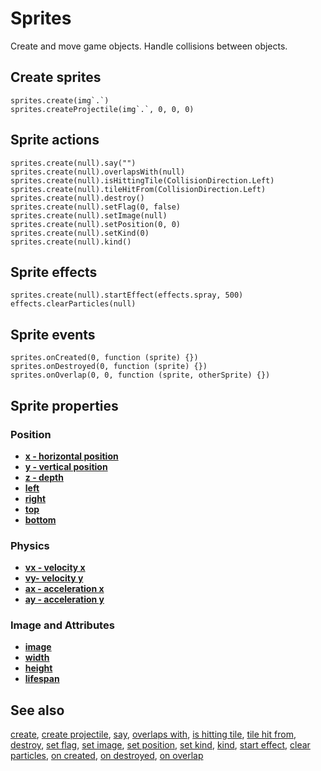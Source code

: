 # Sprites

Create and move game objects. Handle collisions between objects.

## Create sprites

```cards
sprites.create(img`.`)
sprites.createProjectile(img`.`, 0, 0, 0)
```

## Sprite actions

```cards
sprites.create(null).say("")
sprites.create(null).overlapsWith(null)
sprites.create(null).isHittingTile(CollisionDirection.Left)
sprites.create(null).tileHitFrom(CollisionDirection.Left)
sprites.create(null).destroy()
sprites.create(null).setFlag(0, false)
sprites.create(null).setImage(null)
sprites.create(null).setPosition(0, 0)
sprites.create(null).setKind(0)
sprites.create(null).kind()
```

## Sprite effects

```cards
sprites.create(null).startEffect(effects.spray, 500)
effects.clearParticles(null)
```

## Sprite events

```cards
sprites.onCreated(0, function (sprite) {})
sprites.onDestroyed(0, function (sprite) {})
sprites.onOverlap(0, 0, function (sprite, otherSprite) {})
```

## Sprite properties

### Position

* [**x - horizontal position**](/reference/sprites/sprite/x)
* [**y - vertical position**](/reference/sprites/sprite/y)
* [**z - depth**](/reference/sprites/sprite/z)
* [**left**](/reference/sprites/sprite/left)
* [**right**](/reference/sprites/sprite/right)
* [**top**](/reference/sprites/sprite/top)
* [**bottom**](/reference/sprites/sprite/bottom)

### Physics

* [**vx - velocity x**](/reference/sprites/sprite/vx)
* [**vy- velocity y**](/reference/sprites/sprite/vy)
* [**ax - acceleration x**](/reference/sprites/sprite/ax)
* [**ay - acceleration y**](/reference/sprites/sprite/ay)

### Image and Attributes

* [**image**](/reference/sprites/sprite/image)
* [**width**](/reference/sprites/sprite/width)
* [**height**](/reference/sprites/sprite/height)
* [**lifespan**](/reference/sprites/sprite/lifespan)

## See also

[create](/reference/sprites/create),
[create projectile](/reference/sprites/create-projectile),
[say](/reference/sprites/sprite/say),
[overlaps with](/reference/sprites/sprite/overlaps-with),
[is hitting tile](/reference/sprites/sprite-is-hittint-tile),
[tile hit from](/reference/sprites/sprite/tile-hit-from),
[destroy](/reference/sprites/sprite/destroy),
[set flag](/reference/sprites/sprite/set-flag),
[set image](/reference/sprites/sprite/set-image),
[set position](/reference/sprites/sprite/set-position),
[set kind](/reference/sprites/sprite/set-kind),
[kind](/reference/sprites/sprite/kind),
[start effect](/reference/sprites/sprite/start-effect),
[clear particles](/reference/sprites/sprite/clear-particles),
[on created](/reference/sprites/on-created),
[on destroyed](/reference/sprites/on-destroyed),
[on overlap](/reference/sprites/on-overlap)
